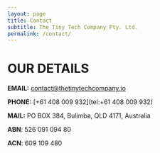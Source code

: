 ```yaml
---
layout: page
title: Contact 
subtitle: The Tiny Tech Company Pty. Ltd.
permalink: /contact/
---
```


# OUR DETAILS 

**EMAIL:** [contact@thetinytechcompany.io](mailto:contact@thetinytechcompany.io)

**PHONE:** [+61 408 009 932](tel:+61 408 009 932)

**MAIL:** PO BOX 384, Bulimba, QLD 4171, Australia 

**ABN**: 526 091 094 80

**ACN**: 609 109 480